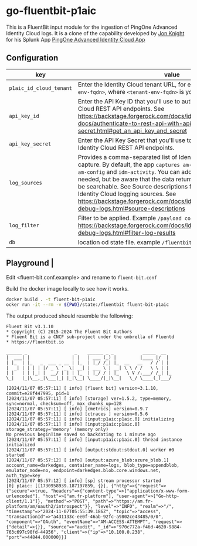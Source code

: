 # go-fluentbit-p1aic

This is a FluentBit input module for the ingestion of PingOne Advanced Identity Cloud logs. It is a clone of the capability developed by [Jon Knight](https://splunkbase.splunk.com/apps?author=jonkenator) for his Splunk App [PingOne Advanced Identity Cloud App](https://splunkbase.splunk.com/app/7529)

## Configuration

| key                      | value                                                                                                                                                                                                                                                                                                                                                                                                                                                                                   |
|--------------------------|-----------------------------------------------------------------------------------------------------------------------------------------------------------------------------------------------------------------------------------------------------------------------------------------------------------------------------------------------------------------------------------------------------------------------------------------------------------------------------------------|
| `p1aic_id_cloud_tenant ` | Enter the Identity Cloud tenant URL, for example, `https://<tenant-env-fqdn>`, where `<tenant-env-fqdn>` is your Identity Cloud tenant.                                                                                                                                                                                                                                                                                                                                                 |
| `api_key_id`             | Enter the API Key ID that you'll use to authenticate to the Identity Cloud REST API endpoints.   See <https://backstage.forgerock.com/docs/idcloud/latest/developer-docs/authenticate-to-rest-api-with-api-key-and-secret.html#get_an_api_key_and_secret>                                                                                                                                                                                                                               |
| `api_key_secret`         | Enter the API Key Secret that you'll use to authenticate to the Identity Cloud REST API endpoints.                                                                                                                                                                                                                                                                                                                                                                                      |
| `log_sources`            | Provides a comma-separated list of Identity Cloud log sources to capture. By default, the app `captures am-authentication`, `am-access`, `am-config` and `idm-activity`. You can add more log sources if needed, but be aware that the data returned by some logs may not be searchable. See Source descriptions for further information on Identity Cloud logging sources. See <https://backstage.forgerock.com/docs/idcloud/latest/tenants/audit-debug-logs.html#source-descriptions> |
| `log_filter`             | Filter to be applied. Example `/payload co "WARNING"`. See <https://backstage.forgerock.com/docs/idcloud/latest/tenants/audit-debug-logs.html#filter-log-results>                                                                                                                                                                                                                                                                                                                       |
| `db`                     | location od state file. example `/fluentbit/state.json`                                                                                                                                                                                                                                                                                                                                                                                                                                 |

## Playground                                                                                                                                                                                                                                                                                                                                                                                                                                                                                                        |


Edit <fluent-bit.conf.example> and rename to `fluent-bit.conf`

Build the docker image locally to see how it works.

```bash
docker build . -t fluent-bit-p1aic
ocker run -it --rm -v ${PWD}/state:/fluentbit fluent-bit-p1aic 
```

The output produced should resemble the following:
```
Fluent Bit v3.1.10
* Copyright (C) 2015-2024 The Fluent Bit Authors
* Fluent Bit is a CNCF sub-project under the umbrella of Fluentd
* https://fluentbit.io

______ _                  _    ______ _ _           _____  __  
|  ___| |                | |   | ___ (_) |         |____ |/  | 
| |_  | |_   _  ___ _ __ | |_  | |_/ /_| |_  __   __   / /`| | 
|  _| | | | | |/ _ \ '_ \| __| | ___ \ | __| \ \ / /   \ \ | | 
| |   | | |_| |  __/ | | | |_  | |_/ / | |_   \ V /.___/ /_| |_
\_|   |_|\__,_|\___|_| |_|\__| \____/|_|\__|   \_/ \____(_)___/

[2024/11/07 05:57:11] [ info] [fluent bit] version=3.1.10, commit=e28f447995, pid=1
[2024/11/07 05:57:11] [ info] [storage] ver=1.5.2, type=memory, sync=normal, checksum=off, max_chunks_up=128
[2024/11/07 05:57:11] [ info] [cmetrics] version=0.9.7
[2024/11/07 05:57:11] [ info] [ctraces ] version=0.5.6
[2024/11/07 05:57:11] [ info] [input:p1aic:p1aic.0] initializing
[2024/11/07 05:57:11] [ info] [input:p1aic:p1aic.0] storage_strategy='memory' (memory only)
No previous beginTime saved so backdating to 1 minute ago
[2024/11/07 05:57:11] [ info] [input:p1aic:p1aic.0] thread instance initialized
[2024/11/07 05:57:11] [ info] [output:stdout:stdout.0] worker #0 started
[2024/11/07 05:57:12] [ info] [output:azure_blob:azure_blob.1] account_name=darkedges, container_name=logs, blob_type=appendblob, emulator_mode=no, endpoint=darkedges.blob.core.windows.net, auth_type=key
[2024/11/07 05:57:12] [ info] [sp] stream processor started
[0] p1aic: [[1730958939.187197859, {}], {"http"=>{"request"=>{"secure"=>true, "headers"=>{"content-type"=>["application/x-www-form-urlencoded"], "host"=>["am.fr-platform"], "user-agent"=>["Go-http-client/1.1"]}, "method"=>"POST", "path"=>"https://am.fr-platform/am/oauth2/introspect"}}, "level"=>"INFO", "realm"=>"/", "timestamp"=>"2024-11-07T05:55:39.186Z", "topic"=>"access", "transactionId"=>"a431133c-ee0f-46ab-92fc-a9802ce43485/0/0", "component"=>"OAuth", "eventName"=>"AM-ACCESS-ATTEMPT", "request"=>{"detail"=>{}}, "source"=>"audit", "_id"=>"970c772a-f46d-4620-9884-763c697c90fd-44956", "client"=>{"ip"=>"10.100.0.238", "port"=>44844.000000}}]
```
